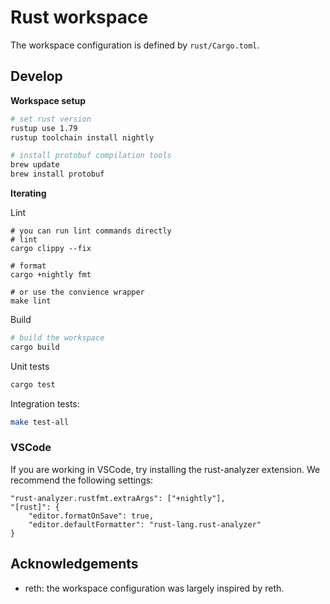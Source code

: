 # Rust workspace

The workspace configuration is defined by `rust/Cargo.toml`.

## Develop

**Workspace setup**

```sh
# set rust version
rustup use 1.79
rustup toolchain install nightly
```

```sh
# install protobuf compilation tools
brew update
brew install protobuf
```

**Iterating**

Lint

```
# you can run lint commands directly 
# lint
cargo clippy --fix

# format
cargo +nightly fmt

# or use the convience wrapper
make lint
```

Build

```sh
# build the workspace
cargo build
```

Unit tests

```sh
cargo test
```


Integration tests:

```sh
make test-all
```

### VSCode

If you are working in VSCode, try installing the rust-analyzer extension. We recommend the following settings:

```
"rust-analyzer.rustfmt.extraArgs": ["+nightly"],
"[rust]": {
    "editor.formatOnSave": true,
    "editor.defaultFormatter": "rust-lang.rust-analyzer"
}
```

## Acknowledgements

- reth: the workspace configuration was largely inspired by reth.